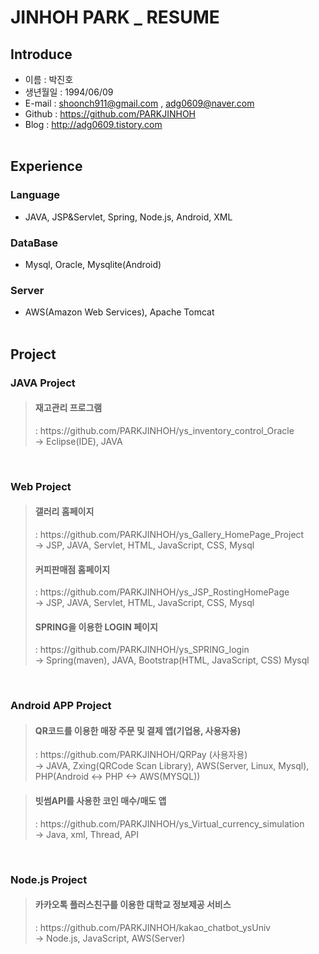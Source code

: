 # JINHOH PARK _ RESUME

## Introduce
- 이름 : 박진호
- 생년월일 : 1994/06/09
- E-mail : shoonch911@gmail.com , adg0609@naver.com
- Github : https://github.com/PARKJINHOH
- Blog : http://adg0609.tistory.com
<br><br>

## Experience
### Language
- JAVA, JSP&Servlet, Spring, Node.js, Android, XML
### DataBase
- Mysql, Oracle, Mysqlite(Android)
### Server
- AWS(Amazon Web Services), Apache Tomcat 
<br><br>

## Project
### JAVA Project
> <h4>재고관리 프로그램</h4> : https://github.com/PARKJINHOH/ys_inventory_control_Oracle <br>
> -> Eclipse(IDE), JAVA <br>
<br>

### Web Project
> <h4>갤러리 홈페이지</h4> : https://github.com/PARKJINHOH/ys_Gallery_HomePage_Project <br>
> -> JSP, JAVA, Servlet, HTML, JavaScript, CSS, Mysql <br>
> <h4>커피판매점 홈페이지</h4> : https://github.com/PARKJINHOH/ys_JSP_RostingHomePage <br>
> -> JSP, JAVA, Servlet, HTML, JavaScript, CSS, Mysql<br>
> <h4>SPRING을 이용한 LOGIN 페이지</h4> : https://github.com/PARKJINHOH/ys_SPRING_login <br>
> -> Spring(maven), JAVA, Bootstrap(HTML, JavaScript, CSS) Mysql<br>
<br>


### Android APP Project
> <h4>QR코드를 이용한 매장 주문 및 결제 앱(기업용, 사용자용)</h4> : https://github.com/PARKJINHOH/QRPay (사용자용) <br>
> -> JAVA, Zxing(QRCode Scan Library), AWS(Server, Linux, Mysql), PHP(Android <-> PHP <-> AWS(MYSQL)) <br>

> <h4>빗썸API를 사용한 코인 매수/매도 앱</h4> : https://github.com/PARKJINHOH/ys_Virtual_currency_simulation <br>
> -> Java, xml, Thread, API <br>
<br>

### Node.js Project 
> <h4>카카오톡 플러스친구를 이용한 대학교 정보제공 서비스</h4> : https://github.com/PARKJINHOH/kakao_chatbot_ysUniv <br>
> -> Node.js, JavaScript, AWS(Server) <br>
<br> 

